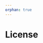 ```yaml
---
orphan: true
---
```


# License

```{include} ../LICENSE

```
                                                                                                                                                               
